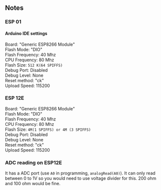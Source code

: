 ## Notes

### ESP 01 

#### Arduino IDE settings
 Board: "Generic ESP8266 Module"  
 Flash Mode: "DIO"  
 Flash Frequency: 40 Mhz  
 CPU Frequency: 80 Mhz  
 Flash Size: `512 K(64 SPIFFS)`  
 Debug Port: Disabled  
 Debug Level: None  
 Reset method: "ck"  
 Upload Speed: 115200  

### ESP 12E

 Board: "Generic ESP8266 Module"  
 Flash Mode: "DIO"  
 Flash Frequency: 40 Mhz  
 CPU Frequency: 80 Mhz  
 Flash Size: `4M(1 SPIFFS) or 4M (3 SPIFFS)`  
 Debug Port: Disabled  
 Debug Level: None  
 Reset method: "ck"  
 Upload Speed: 115200  

### ADC reading on ESP12E

 It has a ADC port (use `A0` in programming, `analogRead(A0)`).
 It can only read between 0 to 1V so you would need to use voltage divider for this.
 200 ohm and 100 ohm would be fine.

